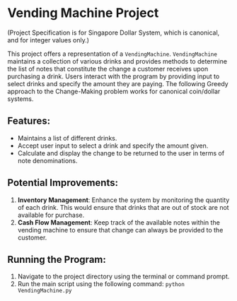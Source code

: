 # Vending Machine Project

(Project Specification is for Singapore Dollar System, which is canonical, and for integer values only.)

This project offers a representation of a `VendingMachine`. `VendingMachine` maintains a collection of various drinks and provides methods to determine the list of notes that constitute the change a customer receives upon purchasing a drink. Users interact with the program by providing input to select drinks and specify the amount they are paying. The following Greedy approach to the Change-Making problem works for canonical coin/dollar systems.

## Features:
- Maintains a list of different drinks.
- Accept user input to select a drink and specify the amount given.
- Calculate and display the change to be returned to the user in terms of note denominations.

## Potential Improvements:

1. **Inventory Management**: Enhance the system by monitoring the quantity of each drink. This would ensure that drinks that are out of stock are not available for purchase.
2. **Cash Flow Management**: Keep track of the available notes within the vending machine to ensure that change can always be provided to the customer.

## Running the Program:
1. Navigate to the project directory using the terminal or command prompt.
2. Run the main script using the following command: 
`python VendingMachine.py`